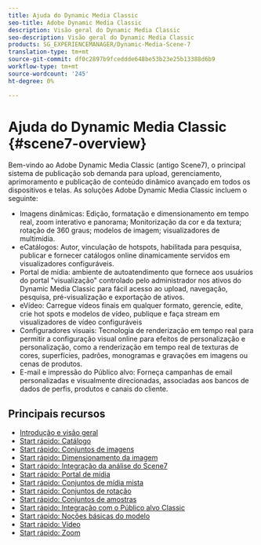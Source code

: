 ```yaml
---
title: Ajuda do Dynamic Media Classic
seo-title: Adobe Dynamic Media Classic
description: Visão geral do Dynamic Media Classic
seo-description: Visão geral do Dynamic Media Classic
products: SG_EXPERIENCEMANAGER/Dynamic-Media-Scene-7
translation-type: tm+mt
source-git-commit: df0c2897b9fceddde648be53b23e25b13388d6b9
workflow-type: tm+mt
source-wordcount: '245'
ht-degree: 0%

---
```



# Ajuda do Dynamic Media Classic {#scene7-overview}

Bem-vindo ao Adobe Dynamic Media Classic (antigo Scene7), o principal sistema de publicação sob demanda para upload, gerenciamento, aprimoramento e publicação de conteúdo dinâmico avançado em todos os dispositivos e telas. As soluções Adobe Dynamic Media Classic incluem o seguinte:

* Imagens dinâmicas: Edição, formatação e dimensionamento em tempo real, zoom interativo e panorama; Monitorização da cor e da textura; rotação de 360 graus; modelos de imagem; visualizadores de multimídia.
* eCatálogos: Autor, vinculação de hotspots, habilitada para pesquisa, publicar e fornecer catálogos online dinamicamente servidos em visualizadores configuráveis.
* Portal de mídia: ambiente de autoatendimento que fornece aos usuários do portal &quot;visualização&quot; controlado pelo administrador nos ativos do Dynamic Media Classic para fácil acesso ao upload, navegação, pesquisa, pré-visualização e exportação de ativos.
* eVídeo: Carregue vídeos finais em qualquer formato, gerencie, edite, crie hot spots e modelos de vídeo, publique e faça stream em visualizadores de vídeo configuráveis
* Configuradores visuais: Tecnologia de renderização em tempo real para permitir a configuração visual online para efeitos de personalização e personalização, como a renderização em tempo real de texturas de cores, superfícies, padrões, monogramas e gravações em imagens ou cenas de produtos.
* E-mail e impressão do Público alvo: Forneça campanhas de email personalizadas e visualmente direcionadas, associadas aos bancos de dados de perfis, produtos e canais do cliente.

## Principais recursos

* [Introdução e visão geral](/help/scene7-platform-overview.md)
* [Start rápido: Catálogo](/help/quick-start-ecatalog.md)
* [Start rápido: Conjuntos de imagens](/help/quick-start-image-sets.md)
* [Start rápido: Dimensionamento da imagem](/help/quick-start-image-sizing.md)
* [Start rápido: Integração da análise do Scene7](/help/quick-start-integrating-scene7-analytics.md)
* [Start rápido: Portal de mídia](/help/quick-start-media-portal-administration.md)
* [Start rápido: Conjuntos de mídia mista](/help/quick-start-mixed-media-sets.md)
* [Start rápido: Conjuntos de rotação](/help/quick-start-spin-sets.md)
* [Start rápido: Conjuntos de amostras](/help/quick-start-swatch-sets.md)
* [Start rápido: Integração com o Público alvo Classic](/help/quick-start-target-classic-integration.md)
* [Start rápido: Noções básicas do modelo](/help/quick-start-template-basics.md)
* [Start rápido: Vídeo](/help/quick-start-video.md)
* [Start rápido: Zoom](/help/quick-start-zoom.md)

